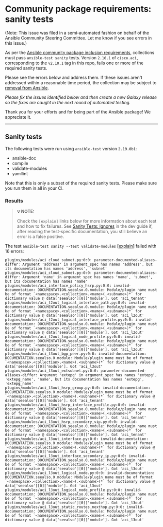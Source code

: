 # Community package requirements: sanity tests

(Note: This issue was filed in a semi-automated fashion on behalf of the Ansible Community Steering Committee. Let me know if you see errors in this issue.)

As per the [Ansible community package inclusion requirements][ci-testing], collections must pass `ansible-test sanity` tests. Version `2.10.1` of `cisco.aci`, corresponding to the `v2.10.1` tag in this repo, fails one or more of the required sanity tests.


Please see the errors below and address them. If these issues aren't addressed within a reasonable time period, the collection may be subject to [removal from Ansible][removal].

*Please fix the issues identified below and then create a new Galaxy release so the fixes are caught in the next round of automated testing.*

Thank you for your efforts and for being part of the Ansible package! We appreciate it.

---

## Sanity tests

The following tests were run using `ansible-test` version `2.19.0b1`:

- ansible-doc
- compile
- validate-modules
- yamllint

Note that this is only a subset of the required sanity tests. Please make sure you run them in all in your CI.

### Results

> **💡 NOTE:**
>
> Check the `[explain]` links below for more information about each test and how to fix failures.
> See [Sanity Tests: Ignores](https://docs.ansible.com/ansible/latest/dev_guide/testing/sanity/ignores.html) in the dev guide if, after reading the test-specific documentation, you still believe an error is a false positive.

The test `ansible-test sanity --test validate-modules` [[explain](https://docs.ansible.com/ansible-core/devel/dev_guide/testing/sanity/validate-modules.html)] failed with 16 errors:

``` text
plugins/modules/aci_cloud_subnet.py:0:0: parameter-documented-aliases-differ: Argument 'address' in argument_spec has names 'address', but its documentation has names 'address', 'subnet'
plugins/modules/aci_cloud_subnet.py:0:0: parameter-documented-aliases-differ: Argument 'name' in argument_spec has names 'name', 'subnet', but its documentation has names 'name'
plugins/modules/aci_interface_policy_hsrp.py:0:0: invalid-documentation: DOCUMENTATION.seealso.0.module: Module/plugin name must be of format `<namespace>.<collection>.<name>(.<subname>)*` for dictionary value @ data['seealso'][0]['module']. Got 'aci_tenant'
plugins/modules/aci_l2out_logical_interface_path.py:0:0: invalid-documentation: DOCUMENTATION.seealso.0.module: Module/plugin name must be of format `<namespace>.<collection>.<name>(.<subname>)*` for dictionary value @ data['seealso'][0]['module']. Got 'aci_l2out'
plugins/modules/aci_l2out_logical_interface_profile.py:0:0: invalid-documentation: DOCUMENTATION.seealso.0.module: Module/plugin name must be of format `<namespace>.<collection>.<name>(.<subname>)*` for dictionary value @ data['seealso'][0]['module']. Got 'aci_l2out'
plugins/modules/aci_l2out_logical_node_profile.py:0:0: invalid-documentation: DOCUMENTATION.seealso.0.module: Module/plugin name must be of format `<namespace>.<collection>.<name>(.<subname>)*` for dictionary value @ data['seealso'][0]['module']. Got 'aci_l2out'
plugins/modules/aci_l3out_bgp_peer.py:0:0: invalid-documentation: DOCUMENTATION.seealso.0.module: Module/plugin name must be of format `<namespace>.<collection>.<name>(.<subname>)*` for dictionary value @ data['seealso'][0]['module']. Got 'aci_l3out'
plugins/modules/aci_l3out_extsubnet.py:0:0: parameter-documented-aliases-differ: Argument 'extepg' in argument_spec has names 'extepg', 'extepg_name', 'name', but its documentation has names 'extepg', 'extepg_name'
plugins/modules/aci_l3out_hsrp_group.py:0:0: invalid-documentation: DOCUMENTATION.seealso.0.module: Module/plugin name must be of format `<namespace>.<collection>.<name>(.<subname>)*` for dictionary value @ data['seealso'][0]['module']. Got 'aci_tenant'
plugins/modules/aci_l3out_hsrp_interface_profile.py:0:0: invalid-documentation: DOCUMENTATION.seealso.0.module: Module/plugin name must be of format `<namespace>.<collection>.<name>(.<subname>)*` for dictionary value @ data['seealso'][0]['module']. Got 'aci_tenant'
plugins/modules/aci_l3out_hsrp_secondary_vip.py:0:0: invalid-documentation: DOCUMENTATION.seealso.0.module: Module/plugin name must be of format `<namespace>.<collection>.<name>(.<subname>)*` for dictionary value @ data['seealso'][0]['module']. Got 'aci_tenant'
plugins/modules/aci_l3out_interface.py:0:0: invalid-documentation: DOCUMENTATION.seealso.0.module: Module/plugin name must be of format `<namespace>.<collection>.<name>(.<subname>)*` for dictionary value @ data['seealso'][0]['module']. Got 'aci_tenant'
plugins/modules/aci_l3out_interface_secondary_ip.py:0:0: invalid-documentation: DOCUMENTATION.seealso.0.module: Module/plugin name must be of format `<namespace>.<collection>.<name>(.<subname>)*` for dictionary value @ data['seealso'][0]['module']. Got 'aci_l3out'
plugins/modules/aci_l3out_logical_node.py:0:0: invalid-documentation: DOCUMENTATION.seealso.0.module: Module/plugin name must be of format `<namespace>.<collection>.<name>(.<subname>)*` for dictionary value @ data['seealso'][0]['module']. Got 'aci_l3out'
plugins/modules/aci_l3out_logical_node_profile.py:0:0: invalid-documentation: DOCUMENTATION.seealso.0.module: Module/plugin name must be of format `<namespace>.<collection>.<name>(.<subname>)*` for dictionary value @ data['seealso'][0]['module']. Got 'aci_l3out'
plugins/modules/aci_l3out_static_routes_nexthop.py:0:0: invalid-documentation: DOCUMENTATION.seealso.0.module: Module/plugin name must be of format `<namespace>.<collection>.<name>(.<subname>)*` for dictionary value @ data['seealso'][0]['module']. Got 'aci_l3out'
```




[ci-testing]: https://docs.ansible.com/ansible/latest/community/collection_contributors/collection_requirements.html#ci-testing
[repo-mgmt]: https://docs.ansible.com/ansible/latest/community/collection_contributors/collection_requirements.html#repository-management
[removal]: https://github.com/ansible-collections/overview/blob/main/removal_from_ansible.rst
